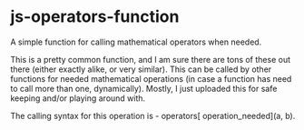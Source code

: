 # js-operators-function

A simple function for calling mathematical operators when needed.

This is a pretty common function, and I am sure there are tons of these out there (either exactly alike, or very similar).  This can be called by other functions for needed mathematical operations (in case a function has need to call more than one, dynamically).  Mostly, I just uploaded this for safe keeping and/or playing around with.

The calling syntax for this operation is - operators&#91;
operation_needed&#93;&#40;a, b&#41;.
